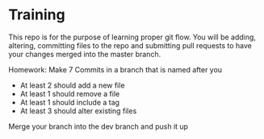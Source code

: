 # Training

This repo is for the purpose of learning proper git flow. You will be adding, altering, committing
files to the repo  and submitting pull requests to have your changes merged into the master branch.

Homework: 
Make 7 Commits in a branch that is named after you
- At least 2 should add a new file
- At least 1 should remove a file
- At least 1 should include a tag
- At least 3 should alter existing files

Merge your branch into the dev branch and push it up
